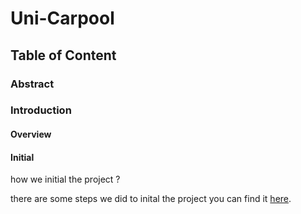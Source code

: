 # Uni-Carpool 

## Table of Content 


### Abstract 


### Introduction 

#### Overview 

#### Initial

how we initial the project ?

there are some steps we did to inital the project you can find it [here](./assets/Initial.md).


### 

